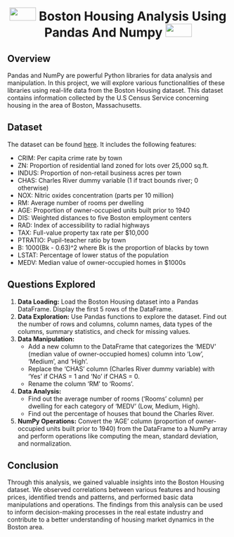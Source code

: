 <h1 align="center">  <img src="IMDb photos/IMDB logo.png" width="60" height="30"/> </a>   Boston Housing Analysis Using Pandas And Numpy <a  target="_blank"> <img src="IMDb photos/excel-avancado-1.jpg"  width="60" height="30"/> </a> </h1>

## Overview
Pandas and NumPy are powerful Python libraries for data analysis and manipulation. In this project, we will explore various functionalities of these libraries using real-life data from the Boston Housing dataset. This dataset contains information collected by the U.S Census Service concerning housing in the area of Boston, Massachusetts.

## Dataset
The dataset can be found [here](https://www.kaggle.com/datasets/vikrishnan/boston-house-prices). It includes the following features:
- CRIM: Per capita crime rate by town
- ZN: Proportion of residential land zoned for lots over 25,000 sq.ft.
- INDUS: Proportion of non-retail business acres per town
- CHAS: Charles River dummy variable (1 if tract bounds river; 0 otherwise)
- NOX: Nitric oxides concentration (parts per 10 million)
- RM: Average number of rooms per dwelling
- AGE: Proportion of owner-occupied units built prior to 1940
- DIS: Weighted distances to five Boston employment centers
- RAD: Index of accessibility to radial highways
- TAX: Full-value property tax rate per $10,000
- PTRATIO: Pupil-teacher ratio by town
- B: 1000(Bk - 0.63)^2 where Bk is the proportion of blacks by town
- LSTAT: Percentage of lower status of the population
- MEDV: Median value of owner-occupied homes in $1000s

## Questions Explored
1. **Data Loading:** Load the Boston Housing dataset into a Pandas DataFrame. Display the first 5 rows of the DataFrame.
2. **Data Exploration:** Use Pandas functions to explore the dataset. Find out the number of rows and columns, column names, data types of the columns, summary statistics, and check for missing values.
3. **Data Manipulation:**
   - Add a new column to the DataFrame that categorizes the ‘MEDV’ (median value of owner-occupied homes) column into ‘Low’, ‘Medium’, and ‘High’.
   - Replace the ‘CHAS’ column (Charles River dummy variable) with ‘Yes’ if CHAS = 1 and ‘No’ if CHAS = 0.
   - Rename the column ‘RM’ to ‘Rooms’.
4. **Data Analysis:**
   - Find out the average number of rooms (‘Rooms’ column) per dwelling for each category of ‘MEDV’ (Low, Medium, High).
   - Find out the percentage of houses that bound the Charles River.
5. **NumPy Operations:** Convert the ‘AGE’ column (proportion of owner-occupied units built prior to 1940) from the DataFrame to a NumPy array and perform operations like computing the mean, standard deviation, and normalization.

## Conclusion
Through this analysis, we gained valuable insights into the Boston Housing dataset. We observed correlations between various features and housing prices, identified trends and patterns, and performed basic data manipulations and operations. The findings from this analysis can be used to inform decision-making processes in the real estate industry and contribute to a better understanding of housing market dynamics in the Boston area.
